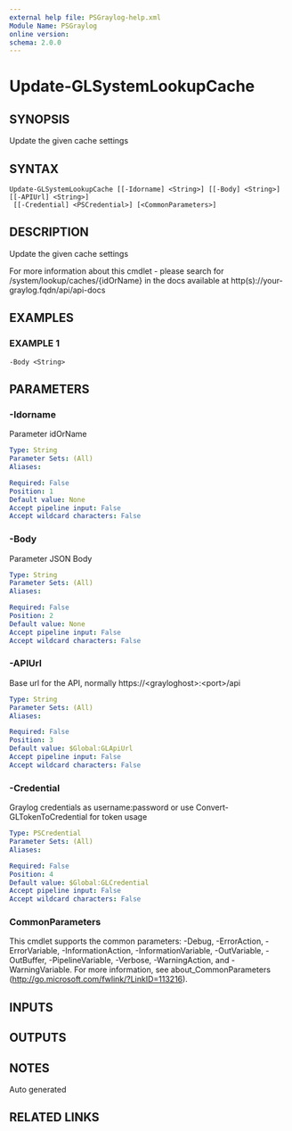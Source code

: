 ```yaml
---
external help file: PSGraylog-help.xml
Module Name: PSGraylog
online version:
schema: 2.0.0
---
```


# Update-GLSystemLookupCache

## SYNOPSIS
Update the given cache settings

## SYNTAX

```
Update-GLSystemLookupCache [[-Idorname] <String>] [[-Body] <String>] [[-APIUrl] <String>]
 [[-Credential] <PSCredential>] [<CommonParameters>]
```

## DESCRIPTION
Update the given cache settings


For more information about this cmdlet - please search for /system/lookup/caches/{idOrName} in the docs available at http(s)://your-graylog.fqdn/api/api-docs

## EXAMPLES

### EXAMPLE 1
```
-Body <String>
```

## PARAMETERS

### -Idorname
Parameter idOrName

```yaml
Type: String
Parameter Sets: (All)
Aliases:

Required: False
Position: 1
Default value: None
Accept pipeline input: False
Accept wildcard characters: False
```

### -Body
Parameter JSON Body

```yaml
Type: String
Parameter Sets: (All)
Aliases:

Required: False
Position: 2
Default value: None
Accept pipeline input: False
Accept wildcard characters: False
```

### -APIUrl
Base url for the API, normally https://\<grayloghost\>:\<port\>/api

```yaml
Type: String
Parameter Sets: (All)
Aliases:

Required: False
Position: 3
Default value: $Global:GLApiUrl
Accept pipeline input: False
Accept wildcard characters: False
```

### -Credential
Graylog credentials as username:password or use Convert-GLTokenToCredential for token usage

```yaml
Type: PSCredential
Parameter Sets: (All)
Aliases:

Required: False
Position: 4
Default value: $Global:GLCredential
Accept pipeline input: False
Accept wildcard characters: False
```

### CommonParameters
This cmdlet supports the common parameters: -Debug, -ErrorAction, -ErrorVariable, -InformationAction, -InformationVariable, -OutVariable, -OutBuffer, -PipelineVariable, -Verbose, -WarningAction, and -WarningVariable. For more information, see about_CommonParameters (http://go.microsoft.com/fwlink/?LinkID=113216).

## INPUTS

## OUTPUTS

## NOTES
Auto generated

## RELATED LINKS
